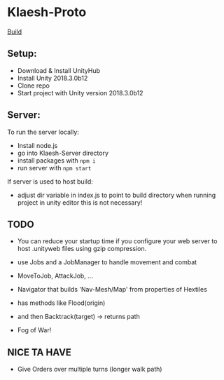 # Klaesh-Proto

[Build](https://kruzifix.github.io/Klaesh-Proto-Build/)

## Setup:
- Download & Install UnityHub
- Install Unity 2018.3.0b12
- Clone repo
- Start project with Unity version 2018.3.0b12

## Server:
To run the server locally:
- Install node.js
- go into Klaesh-Server directory
- install packages with `npm i`
- run server with `npm start`

If server is used to host build:
- adjust dir variable in index.js to point to build directory
when running project in unity editor this is not necessary!

## TODO
- You can reduce your startup time if you configure your web server to host .unityweb files using gzip compression.

- use Jobs and a JobManager to handle movement and combat
- MoveToJob, AttackJob, ...

- Navigator that builds 'Nav-Mesh/Map' from properties of Hextiles
- has methods like Flood(origin)
- and then Backtrack(target) -> returns path

- Fog of War!

## NICE TA HAVE
- Give Orders over multiple turns (longer walk path)